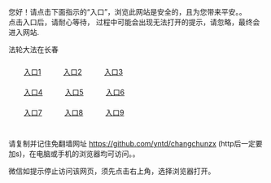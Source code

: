 您好！请点击下面指示的“入口”，浏览此网站是安全的，且为您带来平安。。 <br/>
点击入口后，请耐心等待， 过程中可能会出现无法打开的提示，请忽略，最终会进入网站. </br>

法轮大法在长春<br/>
<div style="padding:10px"><a style="margin:20px" target="_blank" href="https://d3ku8vu4ahyt86.cloudfront.net/2Qpsp?gjcqccav" id="ccLink1" rel="nofollow">入口1</a> <a target="_blank" style="margin:20px" href="https://d2j4mggbb62q6b.cloudfront.net/2Qpsp?gxdemdzp" id="ccLink2" rel="nofollow">入口2</a> <a style="margin:20px" target="_blank" href="https://d1d1pco0hsuxlv.cloudfront.net/2Qpsp?ruiyfrjh" id="ccLink3" rel="nofollow">入口3</a></div>

<div style="padding:10px" ><a style="margin:20px" target="_blank" href="https://d3ku8vu4ahyt86.cloudfront.net/2Qpsp?gjcqccav" id="ccLink4" rel="nofollow">入口4</a> <a style="margin:20px" href="https://d2j4mggbb62q6b.cloudfront.net/2Qpsp?gxdemdzp" target="_blank" id="ccLink5" rel="nofollow">入口5</a> <a style="margin:20px" href="https://d1d1pco0hsuxlv.cloudfront.net/2Qpsp?ruiyfrjh" target="_blank" id="ccLink6" rel="nofollow">入口6</a></div>

<div style="padding:10px"><a style="margin:20px" target="_blank" href="https://d3ku8vu4ahyt86.cloudfront.net/2Qpsp?gjcqccav" id="ccLink7" rel="nofollow">入口7</a> <a style="margin:20px" href="https://d2j4mggbb62q6b.cloudfront.net/2Qpsp?gxdemdzp" target="_blank" id="ccLink8" rel="nofollow">入口8</a> <a style="margin:20px" target="_blank" href="https://d1d1pco0hsuxlv.cloudfront.net/2Qpsp?ruiyfrjh" id="ccLink9" rel="nofollow">入口9</a></div>

<br/>



请复制并记住免翻墙网址 https://github.com/yntd/changchunzx (http后一定要加s)，在电脑或手机的浏览器均可访问。。<br/>

微信如提示停止访问该网页，须先点击右上角，选择浏览器打开。
